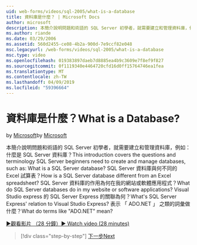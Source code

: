 ```yaml
---
uid: web-forms/videos/sql-2005/what-is-a-database
title: 資料庫是什麼？ | Microsoft Docs
author: microsoft
description: 本簡介說明問題和術語的 SQL Server 初學者，就需要建立和管理資料庫，例如：什麼是 SQL Server 資料庫？ 如何...
ms.author: riande
ms.date: 03/29/2006
ms.assetid: 560d2455-ce08-4b2a-900d-7e9ccf82e048
msc.legacyurl: /web-forms/videos/sql-2005/what-is-a-database
msc.type: video
ms.openlocfilehash: 019383897daeb7d8885ea4b9c3609e7f8ef9f827
ms.sourcegitcommit: 0f1119340e4464720cfd16d0ff15764746ea1fea
ms.translationtype: MT
ms.contentlocale: zh-TW
ms.lasthandoff: 04/09/2019
ms.locfileid: "59396664"
---
```

# <a name="what-is-a-database"></a><span data-ttu-id="1f030-105">資料庫是什麼？</span><span class="sxs-lookup"><span data-stu-id="1f030-105">What is a Database?</span></span>

<span data-ttu-id="1f030-106">by [Microsoft](https://github.com/microsoft)</span><span class="sxs-lookup"><span data-stu-id="1f030-106">by [Microsoft](https://github.com/microsoft)</span></span>

<span data-ttu-id="1f030-107">本簡介說明問題和術語的 SQL Server 初學者，就需要建立和管理資料庫，例如：什麼是 SQL Server 資料庫？</span><span class="sxs-lookup"><span data-stu-id="1f030-107">This introduction covers the questions and terminology SQL Server beginners need to create and manage databases, such as: What is a SQL Server database?</span></span> <span data-ttu-id="1f030-108">SQL Server 資料庫與何不同的 Excel 試算表？</span><span class="sxs-lookup"><span data-stu-id="1f030-108">How is a SQL Server database different from an Excel spreadsheet?</span></span> <span data-ttu-id="1f030-109">SQL Server 資料庫的作用為何在我的網站或軟體應用程式？</span><span class="sxs-lookup"><span data-stu-id="1f030-109">What do SQL Server databases do in my website or software applications?</span></span> <span data-ttu-id="1f030-110">Visual Studio express 的 SQL Server Express 的關聯為何？</span><span class="sxs-lookup"><span data-stu-id="1f030-110">What's SQL Server Express' relation to Visual Studio Express?</span></span> <span data-ttu-id="1f030-111">表示 「 ADO.NET 」 之類的詞彙做什麼？</span><span class="sxs-lookup"><span data-stu-id="1f030-111">What do terms like "ADO.NET" mean?</span></span>

[<span data-ttu-id="1f030-112">&#9654;觀看影片 （28 分鐘）</span><span class="sxs-lookup"><span data-stu-id="1f030-112">&#9654; Watch video (28 minutes)</span></span>](https://channel9.msdn.com/Blogs/ASP-NET-Site-Videos/what-is-a-database)

> [!div class="step-by-step"]
> [<span data-ttu-id="1f030-113">下一步</span><span class="sxs-lookup"><span data-stu-id="1f030-113">Next</span></span>](understanding-database-tables-and-records.md)
